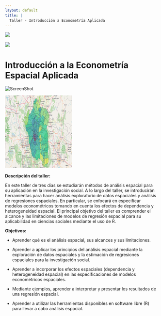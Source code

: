 ```yaml
---
layout: default
title: |
  Taller - Introducción a Econometría Aplicada
---
```


![](https://github.com/ifarah/t/blob/main/assets/img/head.png)
                                                                               
<img src="{{ site.url }}{{ site.baseurl }}/assets/img/head.png">

# Introducción a la Econometría Espacial Aplicada

![ScreenShot](https://raw.githubusercontent.com/assets/img/head.png)

<p>
    <img src="assets/img/head.png" width="220" height="240" />
</p>

**Descripción del taller:** 

En este taller de tres días se estudiarán métodos de análisis espacial para su aplicación en la investigación social. A lo largo del taller, se introducirán herramientas para hacer análisis exploratorio de datos espaciales y análisis de regresiones espaciales. En particular, se enfocará en especificar modelos econométricos tomando en cuenta los efectos de dependencia y heterogeneidad espacial. El principal objetivo del taller es comprender el alcance y las limitaciones de modelos de regresión espacial para su aplicabilidad en ciencias sociales mediante el uso de R.

**Objetivos:**  
-	Aprender qué es el análisis espacial, sus alcances y sus limitaciones.  

-	Aprender a aplicar los principios del análisis espacial mediante la exploración de datos espaciales y la estimación de regresiones espaciales para la investigación social.

-	Aprender a incorporar los efectos espaciales (dependencia y heterogeneidad espacial) en las especificaciones de modelos econométricos espaciales.

-	Mediante ejemplos, aprender a interpretar y presentar los resultados de una regresión espacial.

-	Aprender a utilizar las herramientas disponibles en software libre (R) para llevar a cabo análisis espacial. 



